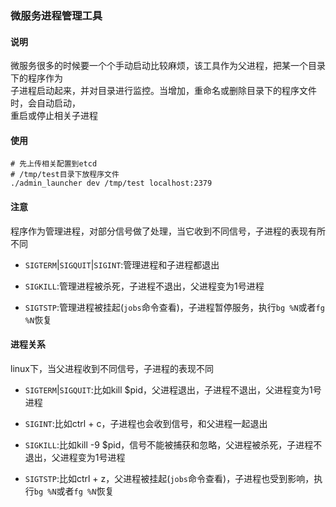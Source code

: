### 微服务进程管理工具

#### 说明

微服务很多的时候要一个个手动启动比较麻烦，该工具作为父进程，把某一个目录下的程序作为  
子进程启动起来，并对目录进行监控。当增加，重命名或删除目录下的程序文件时，会自动启动，  
重启或停止相关子进程

#### 使用

```shell
# 先上传相关配置到etcd
# /tmp/test目录下放程序文件
./admin_launcher dev /tmp/test localhost:2379
```

#### 注意

程序作为管理进程，对部分信号做了处理，当它收到不同信号，子进程的表现有所不同

  - `SIGTERM`|`SIGQUIT`|`SIGINT`:管理进程和子进程都退出
  
  - `SIGKILL`:管理进程被杀死，子进程不退出，父进程变为1号进程
    
  - `SIGTSTP`:管理进程被挂起(`jobs`命令查看)，子进程暂停服务，执行`bg %N`或者`fg %N`恢复

#### 进程关系

linux下，当父进程收到不同信号，子进程的表现不同

  - `SIGTERM`|`SIGQUIT`:比如kill $pid，父进程退出，子进程不退出，父进程变为1号进程

  - `SIGINT`:比如ctrl + c，子进程也会收到信号，和父进程一起退出

  - `SIGKILL`:比如kill -9 $pid，信号不能被捕获和忽略，父进程被杀死，子进程不退出，父进程变为1号进程
  
  - `SIGTSTP`:比如ctrl + z，父进程被挂起(`jobs`命令查看)，子进程也受到影响，执行`bg %N`或者`fg %N`恢复